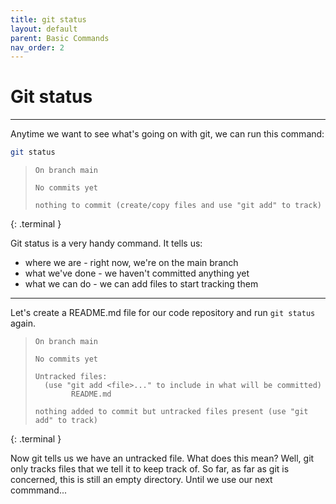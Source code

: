 ```yaml
---
title: git status
layout: default
parent: Basic Commands
nav_order: 2
---
```


# Git status
---

Anytime we want to see what's going on with git, we can run this command:

```bash
git status
```

> ```
> On branch main
> 
> No commits yet
> 
> nothing to commit (create/copy files and use "git add" to track)
> ```
{: .terminal }

Git status is a very handy command. It tells us:
* where we are - right now, we're on the main branch
* what we've done - we haven't committed anything yet
* what we can do - we can add files to start tracking them

***

Let's create a README.md file for our code repository and run `git status` again.

> ```
> On branch main
> 
> No commits yet
> 
> Untracked files:
>   (use "git add <file>..." to include in what will be committed)
>         README.md
> 
> nothing added to commit but untracked files present (use "git add" to track)
> ```
{: .terminal }

Now git tells us we have an untracked file. What does this mean? Well, git only tracks files that we tell it to keep track of. So far, as far as git is concerned, this is still an empty directory. Until we use our next commmand...